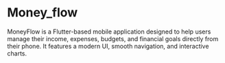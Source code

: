 # Money_flow
MoneyFlow is a Flutter-based mobile application designed to help users manage their income, expenses, budgets, and financial goals directly from their phone. It features a modern UI, smooth navigation, and interactive charts.
